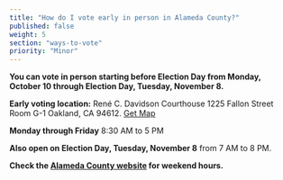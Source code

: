 ```yaml
---
title: "How do I vote early in person in Alameda County?"
published: false
weight: 5
section: "ways-to-vote"
priority: "Minor"
---
```


**You can vote in person starting before Election Day from Monday, October 10 through Election Day, Tuesday, November 8.**  

**Early voting location:** René C. Davidson Courthouse 1225 Fallon Street Room G-1 Oakland, CA 94612. [Get Map](https://www.google.com/maps/place/Ren%C3%A9+C.+Davidson+Courthouse,+1225+Fallon+St,+Oakland,+CA+94612/@37.7998255,-122.2651863,17z/data=!3m1!4b1!4m2!3m1!1s0x808f8735733618c5:0xbc91ceec51f24ea3)  

**Monday through Friday** 8:30 AM to 5 PM  

**Also open on Election Day, Tuesday, November 8** from 7 AM to 8 PM.  

**Check the [Alameda County website](http://www.acgov.org/rov/earlyvoting.htm) for weekend hours.**  
